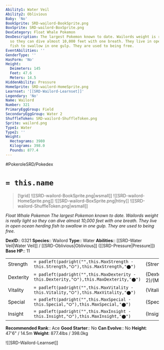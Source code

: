 ```yaml
---
Ability1: Water Veil
Ability2: Oblivious
Baby: 'No'
BookSprite: SRD-wailord-BookSprite.png
BoxSprite: SRD-wailord-BoxSprite.png
DexCategory: Float Whale Pokemon
DexDescription: The largest Pokemon known to date. Wailords weight is really light
  so they can dive almost 10,000 feet with one breath. They live in open ocean herding
  fish to swallow in one gulp. They are used to being free.
EventAbilities: ''
GenderType: ''
HasForm: 'No'
Height:
  Deimeters: 145
  Feet: 47.6
  Meters: 14.5
HiddenAbility: Pressure
HomeSprite: SRD-wailord-HomeSprite.png
Learnset: '[[SRD-Wailord-Learnset]]'
Legendary: 'No'
Name: Wailord
Number: 321
PrimaryEggGroup: Field
SecondaryEggGroup: Water 2
ShuffleToken: SRD-wailord-ShuffleToken.png
Sprite: wailord.png
Type1: Water
Type2: ''
Weight:
  Hectograms: 3980
  Kilograms: 398.0
  Pounds: 877.4
---
```


#PokeroleSRD/Pokedex

# `= this.name`

> [!grid]
> ![[SRD-wailord-BookSprite.png|wsmall]]
> ![[SRD-wailord-HomeSprite.png]]
> ![[SRD-wailord-BoxSprite.png|htiny]]
> ![[SRD-wailord-ShuffleToken.png|wsmall]]


*Float Whale Pokemon*
*The largest Pokemon known to date. Wailords weight is really light so they can dive almost 10,000 feet with one breath. They live in open ocean herding fish to swallow in one gulp. They are used to being free.*

**DexID**:: 0321
**Species**:: Wailord
**Type**:: Water
**Abilities**:: [[SRD-Water Veil|Water Veil]] / [[SRD-Oblivious|Oblivious]] ([[SRD-Pressure|Pressure]])
**Base HP**:: 11

|           |                                                                                        |                                          |
| --------- | -------------------------------------------------------------------------------------- | ---------------------------------------- |
| Strength  | `= padleft(padright("",this.MaxStrength - this.Strength,"⭘"),this.MaxStrength,"⬤")`    | (Strength::2)/(MaxStrength::5)   |
| Dexterity | `= padleft(padright("",this.MaxDexterity - this.Dexterity,"⭘"),this.MaxDexterity,"⬤")` | (Dexterity:: 2)/(MaxDexterity::4) |
| Vitality  | `= padleft(padright("",this.MaxVitality - this.Vitality,"⭘"),this.MaxVitality,"⬤")`    | (Vitality::2)/(MaxVitality::4)   |
| Special   | `= padleft(padright("",this.MaxSpecial - this.Special,"⭘"),this.MaxSpecial,"⬤")`       | (Special::2)/(MaxSpecial::5)     |
| Insight   | `= padleft(padright("",this.MaxInsight - this.Insight,"⭘"),this.MaxInsight,"⬤")`       | (Insight::2)/(MaxInsight::4)     |


**Recommended Rank**:: Ace
**Good Starter**:: No
**Can Evolve**:: No
**Height**: 47'6" / 14.5m
**Weight**: 877.4lbs / 398.0kg

![[SRD-Wailord-Learnset]]